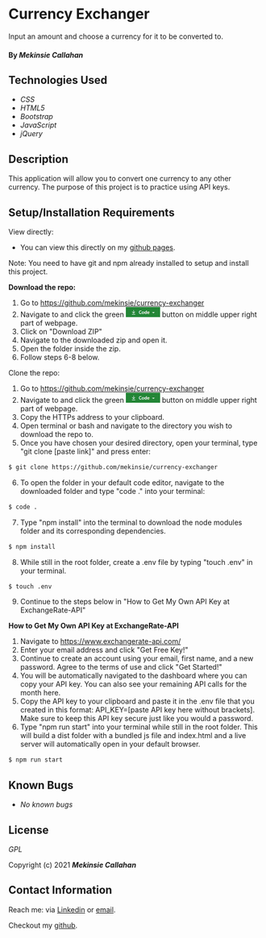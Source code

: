 # Currency Exchanger
Input an amount and choose a currency for it to be converted to. 

#### By _**Mekinsie Callahan**_

## Technologies Used

* _CSS_
* _HTML5_
* _Bootstrap_
* _JavaScript_
* _jQuery_

## Description
This application will allow you to convert one currency to any other currency. The purpose of this project is to practice using API keys. 

## Setup/Installation Requirements

View directly:
* You can view this directly on my <a href="https://mekinsie.github.io/currency-exchanger" target="_blank">github pages</a>.


Note: You need to have git and npm already installed to setup and install this project.

**Download the repo:**
1. Go to https://github.com/mekinsie/currency-exchanger
2. Navigate to and click the green  <img src="assets/images/code-button.PNG" alt="code" height="20"> button on middle upper right part of webpage.
3. Click on "Download ZIP"
4. Navigate to the downloaded zip and open it.
5. Open the folder inside the zip.
6. Follow steps 6-8 below.

Clone the repo:
1. Go to https://github.com/mekinsie/currency-exchanger
2. Navigate to and click the green <img src="assets/images/code-button.PNG" alt="code" height="20"> button on middle upper right part of webpage.
3. Copy the HTTPs address to your clipboard.
4. Open terminal or bash and navigate to the directory you wish to download the repo to.
5. Once you have chosen your desired directory, open your terminal, type "git clone [paste link]" and press enter:
```bash 
$ git clone https://github.com/mekinsie/currency-exchanger
```
6. To open the folder in your default code editor, navigate to the downloaded folder and type "code ." into your terminal:
``` bash
$ code .
```
7. Type "npm install" into the terminal to download the node modules folder and its corresponding dependencies. 
``` bash
$ npm install
```
8. While still in the root folder, create a .env file by typing "touch .env" in your terminal.
``` bash
$ touch .env
```
9. Continue to the steps below in "How to Get My Own API Key at ExchangeRate-API"

**How to Get My Own API Key at ExchangeRate-API**
1. Navigate to https://www.exchangerate-api.com/
2. Enter your email address and click "Get Free Key!"
3. Continue to create an account using your email, first name, and a new password. Agree to the terms of use and click "Get Started!"
4. You will be automatically navigated to the dashboard where you can copy your API key. You can also see your remaining API calls for the month here. 
5. Copy the API key to your clipboard and paste it in the .env file that you created in this format: API_KEY=[paste API key here without brackets]. Make sure to keep this API key secure just like you would a password.
6. Type "npm run start" into your terminal while still in the root folder. This will build a dist folder with a bundled js file and index.html and a live server will automatically open in your default browser.
``` bash
$ npm run start
```

## Known Bugs

* _No known bugs_

## License
_GPL_

Copyright (c) 2021 **_Mekinsie Callahan_**

## Contact Information
Reach me: via <a href="https://www.linkedin.com/in/mekinsie/" target="_blank">Linkedin</a> or <a href="mailto:mekinsie.aja@gmail.com" target="_blank">email</a></li>.

Checkout my <a href="https://github.com/mekinsie" target="_blank">github</a>.
